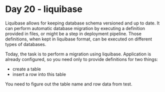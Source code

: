 # Day 20 - liquibase

Liquibase allows for keeping database schema versioned and up to date.
It can perform automatic database migration by executing a definition provided in files, or might be a step in deployment pipeline.
Those definitions, when kept in liquibase format, can be executed on different types of databases.

Today, the task is to perform a migration using liquibase.
Application is already configured, so you need only to provide definitions for two things:

* create a table
* insert a row into this table

You need to figure out the table name and row data from test.